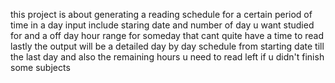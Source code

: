 this project is about generating a reading schedule for a certain period of time in a day input include staring date and number of day u want studied for and a off day hour range for someday that cant quite have a time to read lastly the output will be a detailed day by day schedule from starting date till the last day and also the remaining hours u need to read left if u didn't finish some subjects
